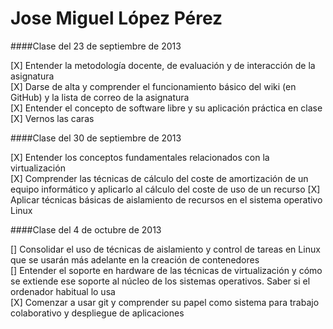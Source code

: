 Jose Miguel López Pérez
=======================

####Clase del 23 de septiembre de 2013

[X] Entender la metodología docente, de evaluación y de interacción de la asignatura  
[X] Darse de alta y comprender el funcionamiento básico del wiki (en GitHub) y la lista de correo de la asignatura  
[X] Entender el concepto de software libre y su aplicación práctica en clase   
[X] Vernos las caras 


####Clase del 30 de septiembre de 2013

[X] Entender los conceptos fundamentales relacionados con la virtualización  
[X] Comprender las técnicas de cálculo del coste de amortización de un equipo informático y aplicarlo al cálculo del coste de uso de un recurso	
[X] Aplicar técnicas básicas de aislamiento de recursos en el sistema operativo Linux 
 


####Clase del 4 de octubre de 2013

[] Consolidar el uso de técnicas de aislamiento y control de tareas en Linux que se usarán más adelante en la creación de contenedores 	
[] Entender el soporte en hardware de las técnicas de virtualización y cómo se extiende ese soporte al núcleo de los sistemas operativos. Saber si el ordenador habitual lo usa 	
[X] Comenzar a usar git y comprender su papel como sistema para trabajo colaborativo y despliegue de aplicaciones 



